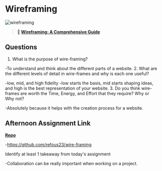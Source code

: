 # Wireframing

![wireframing](https://bcw.blob.core.windows.net/public/img/courses/2293087935019893)

> **📖 [Wireframing: A Comprehensive Guide](https://codeworksacademy.com/fs-student-guide/resources/wk1/06-Wireframing)**

## Questions

1. What is the purpose of wire-framing? 

-To understand and think about the different parts of a website.
2. What are the different levels of detail in wire-frames and why is each one useful?

-low, mid, and high fidelity 
-low starts the basis, mid starts shaping ideas, and high is the best representation of your website. 
3. Do you think wire-frames are worth the Time, Energy, and Effort that they require? Why or Why not?

-Absolutely because it helps with the creation process for a website.
## Afternoon Assignment Link

**[Repo](https://github.com/refous23/<ASSIGNMENT_REPO>)**

-https://github.com/refous23/wire-framing

Identify at least 1 takeaway from today's assignment

-Collaboration can be really important when working on a project.